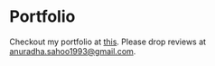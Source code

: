 # Portfolio

Checkout my portfolio at [this](https://anuradha118.github.io/anuradha18/).  Please drop reviews at anuradha.sahoo1993@gmail.com.
